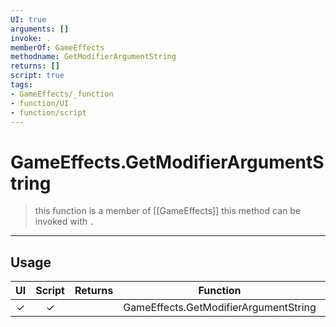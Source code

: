 ```yaml
---
UI: true
arguments: []
invoke: .
memberOf: GameEffects
methodname: GetModifierArgumentString
returns: []
script: true
tags:
- GameEffects/_function
- function/UI
- function/script
---
```

# GameEffects.GetModifierArgumentString
> this function is a member of [[GameEffects]]
> this method can be invoked with `.`
-----
## Usage
|  UI | Script | Returns | Function | Arguments |
|:---:|:------:|-------:|:--------:|:---------|
|✓|✓||GameEffects.GetModifierArgumentString||
